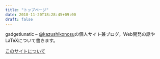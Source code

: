 ```yaml
---
title: "トップページ"
date: 2018-11-20T18:28:45+09:00
draft: false
---
```

gadgetlunatic – [@kazushikonosu](https://twitter.com/kazushikonosu)の個人サイト兼ブログ。Web開発の話やLaTeXについて書きます。

[このサイトについて](/post/first-post)
